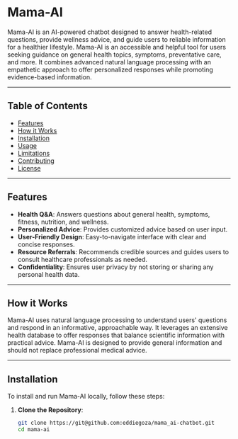 # Mama-AI

Mama-AI is an AI-powered chatbot designed to answer health-related questions, provide wellness advice, and guide users to reliable information for a healthier lifestyle. Mama-AI is an accessible and helpful tool for users seeking guidance on general health topics, symptoms, preventative care, and more. It combines advanced natural language processing with an empathetic approach to offer personalized responses while promoting evidence-based information.

---

## Table of Contents

- [Features](#features)
- [How it Works](#how-it-works)
- [Installation](#installation)
- [Usage](#usage)
- [Limitations](#limitations)
- [Contributing](#contributing)
- [License](#license)

---

## Features

- **Health Q&A**: Answers questions about general health, symptoms, fitness, nutrition, and wellness.
- **Personalized Advice**: Provides customized advice based on user input.
- **User-Friendly Design**: Easy-to-navigate interface with clear and concise responses.
- **Resource Referrals**: Recommends credible sources and guides users to consult healthcare professionals as needed.
- **Confidentiality**: Ensures user privacy by not storing or sharing any personal health data.

---

## How it Works

Mama-AI uses natural language processing to understand users' questions and respond in an informative, approachable way. It leverages an extensive health database to offer responses that balance scientific information with practical advice. Mama-AI is designed to provide general information and should not replace professional medical advice.

---

## Installation

To install and run Mama-AI locally, follow these steps:

1. **Clone the Repository**:
   ```bash
   git clone https://git@github.com:eddiegoza/mama_ai-chatbot.git
   cd mama-ai
